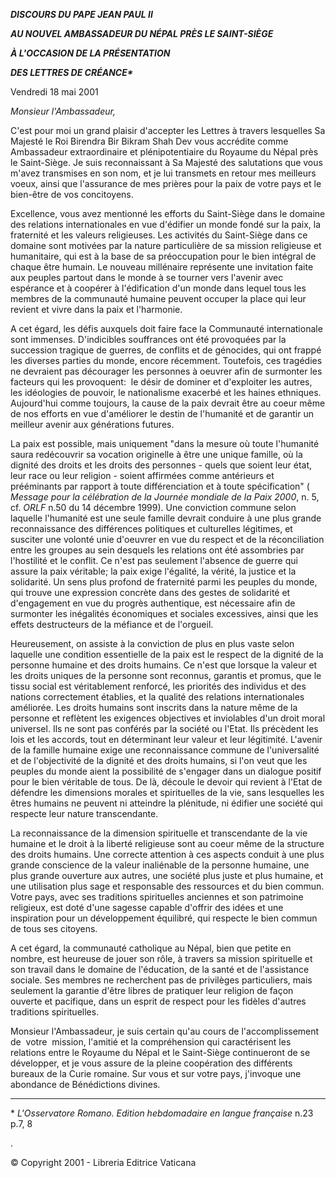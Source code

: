 ***DISCOURS DU PAPE JEAN PAUL II***

***AU NOUVEL AMBASSADEUR DU NÉPAL PRÈS LE SAINT-SIÈGE***

***À L'OCCASION DE LA PRÉSENTATION***

***DES LETTRES DE CRÉANCE\****

Vendredi 18 mai 2001

*Monsieur l'Ambassadeur,*

C'est pour moi un grand plaisir d'accepter les Lettres à travers lesquelles Sa Majesté le Roi Birendra Bir Bikram Shah Dev vous accrédite comme Ambassadeur extraordinaire et plénipotentiaire du Royaume du Népal près le Saint-Siège. Je suis reconnaissant à Sa Majesté des salutations que vous m'avez transmises en son nom, et je lui transmets en retour mes meilleurs voeux, ainsi que l'assurance de mes prières pour la paix de votre pays et le bien-être de vos concitoyens.

Excellence, vous avez mentionné les efforts du Saint-Siège dans le domaine des relations internationales en vue d'édifier un monde fondé sur la paix, la fraternité et les valeurs religieuses. Les activités du Saint-Siège dans ce domaine sont motivées par la nature particulière de sa mission religieuse et humanitaire, qui est à la base de sa préoccupation pour le bien intégral de chaque être humain. Le nouveau millénaire représente une invitation faite aux peuples partout dans le monde à se tourner vers l'avenir avec espérance et à coopérer à l'édification d'un monde dans lequel tous les membres de la communauté humaine peuvent occuper la place qui leur revient et vivre dans la paix et l'harmonie.

A cet égard, les défis auxquels doit faire face la Communauté internationale sont immenses. D'indicibles souffrances ont été provoquées par la succession tragique de guerres, de conflits et de génocides, qui ont frappé les diverses parties du monde, encore récemment. Toutefois, ces tragédies ne devraient pas décourager les personnes à oeuvrer afin de surmonter les facteurs qui les provoquent:  le désir de dominer et d'exploiter les autres, les idéologies de pouvoir, le nationalisme exacerbé et les haines ethniques. Aujourd'hui comme toujours, la cause de la paix devrait être au coeur même de nos efforts en vue d'améliorer le destin de l'humanité et de garantir un meilleur avenir aux générations futures.

La paix est possible, mais uniquement "dans la mesure où toute l'humanité saura redécouvrir sa vocation originelle à être une unique famille, où la dignité des droits et les droits des personnes - quels que soient leur état, leur race ou leur religion - soient affirmées comme antérieurs et prééminants par rapport à toute différenciation et à toute spécification" ( *Message pour la célébration de la Journée mondiale de la Paix 2000*, n. 5, cf. *ORLF* n.50 du 14 décembre 1999). Une conviction commune selon laquelle l'humanité est une seule famille devrait conduire à une plus grande reconnaissance des différences politiques et culturelles légitimes, et susciter une volonté unie d'oeuvrer en vue du respect et de la réconciliation entre les groupes au sein desquels les relations ont été assombries par l'hostilité et le conflit. Ce n'est pas seulement l'absence de guerre qui assure la paix véritable; la paix exige l'égalité, la vérité, la justice et la solidarité. Un sens plus profond de fraternité parmi les peuples du monde, qui trouve une expression concrète dans des gestes de solidarité et d'engagement en vue du progrès authentique, est nécessaire afin de surmonter les inégalités économiques et sociales excessives, ainsi que les effets destructeurs de la méfiance et de l'orgueil.

Heureusement, on assiste à la conviction de plus en plus vaste selon laquelle une condition essentielle de la paix est le respect de la dignité de la personne humaine et des droits humains. Ce n'est que lorsque la valeur et les droits uniques de la personne sont reconnus, garantis et promus, que le tissu social est véritablement renforcé, les priorités des individus et des nations correctement établies, et la qualité des relations internationales améliorée. Les droits humains sont inscrits dans la nature même de la personne et reflètent les exigences objectives et inviolables d'un droit moral universel. Ils ne sont pas conférés par la société ou l'Etat. Ils précèdent les lois et les accords, tout en déterminant leur valeur et leur légitimité. L'avenir de la famille humaine exige une reconnaissance commune de l'universalité et de l'objectivité de la dignité et des droits humains, si l'on veut que les peuples du monde aient la possibilité de s'engager dans un dialogue positif pour le bien véritable de tous. De là, découle le devoir qui revient à l'Etat de défendre les dimensions morales et spirituelles de la vie, sans lesquelles les êtres humains ne peuvent ni atteindre la plénitude, ni édifier une société qui respecte leur nature transcendante.

La reconnaissance de la dimension spirituelle et transcendante de la vie humaine et le droit à la liberté religieuse sont au coeur même de la structure des droits humains. Une correcte attention à ces aspects conduit à une plus grande conscience de la valeur inaliénable de la personne humaine, une plus grande ouverture aux autres, une société plus juste et plus humaine, et une utilisation plus sage et responsable des ressources et du bien commun. Votre pays, avec ses traditions spirituelles anciennes et son patrimoine religieux, est doté d'une sagesse capable d'offrir des idées et une inspiration pour un développement équilibré, qui respecte le bien commun de tous ses citoyens.

A cet égard, la communauté catholique au Népal, bien que petite en nombre, est heureuse de jouer son rôle, à travers sa mission spirituelle et son travail dans le domaine de l'éducation, de la santé et de l'assistance sociale. Ses membres ne recherchent pas de privilèges particuliers, mais seulement la garantie d'être libres de pratiquer leur religion de façon ouverte et pacifique, dans un esprit de respect pour les fidèles d'autres traditions spirituelles.

Monsieur l'Ambassadeur, je suis certain qu'au cours de l'accomplissement de  votre  mission, l'amitié et la compréhension qui caractérisent les relations entre le Royaume du Népal et le Saint-Siège continueront de se développer, et je vous assure de la pleine coopération des différents bureaux de la Curie romaine. Sur vous et sur votre pays, j'invoque une abondance de Bénédictions divines.

* * *

\* *L'Osservatore Romano. Edition hebdomadaire en langue française* n.23 p.7, 8

.

© Copyright 2001 - Libreria Editrice Vaticana